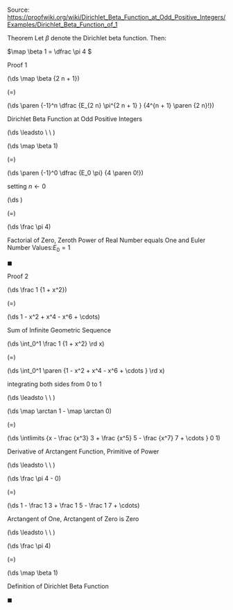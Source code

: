 # 

Source: https://proofwiki.org/wiki/Dirichlet_Beta_Function_at_Odd_Positive_Integers/Examples/Dirichlet_Beta_Function_of_1

Theorem
Let $\beta$ denote the Dirichlet beta function.
Then:

$\map \beta 1 = \dfrac \pi 4 $


Proof 1













\(\ds \map \beta {2 n + 1}\)

\(=\)







\(\ds \paren {-1}^n \dfrac {E_{2 n} \pi^{2 n + 1} } {4^{n + 1} \paren {2 n}!}\)





Dirichlet Beta Function at Odd Positive Integers








\(\ds \leadsto \ \ \)





\(\ds \map \beta 1\)

\(=\)







\(\ds \paren {-1}^0 \dfrac {E_0 \pi} {4 \paren 0!}\)





setting $n \gets 0$














\(\ds \)

\(=\)







\(\ds \frac \pi 4\)





Factorial of Zero, Zeroth Power of Real Number equals One and Euler Number Values:$E_0 = 1$



$\blacksquare$


Proof 2













\(\ds \frac 1 {1 + x^2}\)

\(=\)







\(\ds 1 - x^2 + x^4 - x^6 + \cdots\)





Sum of Infinite Geometric Sequence














\(\ds \int_0^1 \frac 1 {1 + x^2} \rd x\)

\(=\)







\(\ds \int_0^1 \paren {1 - x^2 + x^4 - x^6 + \cdots } \rd x\)





integrating both sides from $0$ to $1$








\(\ds \leadsto \ \ \)





\(\ds \map \arctan 1 - \map \arctan 0\)

\(=\)







\(\ds \intlimits {x - \frac {x^3} 3 + \frac {x^5} 5 - \frac {x^7} 7 + \cdots } 0 1\)





Derivative of Arctangent Function, Primitive of Power








\(\ds \leadsto \ \ \)





\(\ds \frac \pi 4 - 0\)

\(=\)







\(\ds 1 - \frac 1 3 + \frac 1 5 - \frac 1 7 + \cdots\)





Arctangent of One, Arctangent of Zero is Zero








\(\ds \leadsto \ \ \)





\(\ds \frac \pi 4\)

\(=\)







\(\ds \map \beta 1\)





Definition of Dirichlet Beta Function



$\blacksquare$






